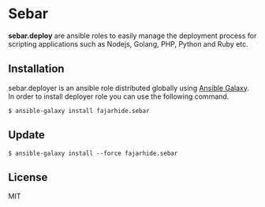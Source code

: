 Sebar
==========

**sebar.deploy** are ansible roles to easily manage the deployment process for scripting applications such as Nodejs, Golang, PHP, Python and Ruby etc.

Installation
------------

sebar.deployer is an ansible role distributed globally using [Ansible Galaxy](https://galaxy.ansible.com/). In order to install deployer role you can use the following command.

```
$ ansible-galaxy install fajarhide.sebar
```

Update
------

```
$ ansible-galaxy install --force fajarhide.sebar
```


License
-------

MIT
